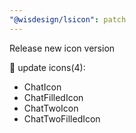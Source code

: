 ```yaml
---
"@wisdesign/lsicon": patch
---
```


Release new icon version

🔄 update icons(4):

  - ChatIcon
  - ChatFilledIcon
  - ChatTwoIcon
  - ChatTwoFilledIcon

